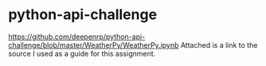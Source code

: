 # python-api-challenge
https://github.com/deepenrp/python-api-challenge/blob/master/WeatherPy/WeatherPy.ipynb
Attached is a link to the source I used as a guide for this assignment.
